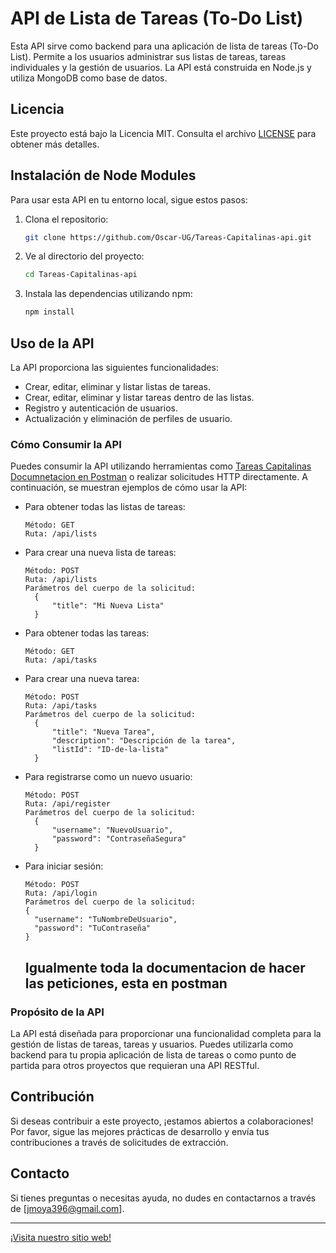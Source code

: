 # API de Lista de Tareas (To-Do List)

Esta API sirve como backend para una aplicación de lista de tareas (To-Do List). Permite a los usuarios administrar sus listas de tareas, tareas individuales y la gestión de usuarios. La API está construida en Node.js y utiliza MongoDB como base de datos.

## Licencia

Este proyecto está bajo la Licencia MIT. Consulta el archivo [LICENSE](LICENCE.txt) para obtener más detalles.

## Instalación de Node Modules

Para usar esta API en tu entorno local, sigue estos pasos:

1. Clona el repositorio:

   ```bash
   git clone https://github.com/Oscar-UG/Tareas-Capitalinas-api.git
   ```

2. Ve al directorio del proyecto:

   ```bash
   cd Tareas-Capitalinas-api
   ```

3. Instala las dependencias utilizando npm:

   ```bash
   npm install
   ```

## Uso de la API

La API proporciona las siguientes funcionalidades:

- Crear, editar, eliminar y listar listas de tareas.
- Crear, editar, eliminar y listar tareas dentro de las listas.
- Registro y autenticación de usuarios.
- Actualización y eliminación de perfiles de usuario.

### Cómo Consumir la API

Puedes consumir la API utilizando herramientas como [Tareas Capitalinas Documnetacion en Postman](https://documenter.getpostman.com/view/21028946/2s9YR6aDrs) o realizar solicitudes HTTP directamente. A continuación, se muestran ejemplos de cómo usar la API:

- Para obtener todas las listas de tareas:

  ```
  Método: GET
  Ruta: /api/lists
  ```

- Para crear una nueva lista de tareas:

  ```
  Método: POST
  Ruta: /api/lists
  Parámetros del cuerpo de la solicitud: 
    { 
        "title": "Mi Nueva Lista" 
    }
  ```

- Para obtener todas las tareas:

  ```
  Método: GET
  Ruta: /api/tasks
  ```

- Para crear una nueva tarea:

  ```
  Método: POST
  Ruta: /api/tasks
  Parámetros del cuerpo de la solicitud: 
    { 
        "title": "Nueva Tarea", 
        "description": "Descripción de la tarea", 
        "listId": "ID-de-la-lista" 
    }
  ```

- Para registrarse como un nuevo usuario:

  ```
  Método: POST
  Ruta: /api/register
  Parámetros del cuerpo de la solicitud: 
    { 
        "username": "NuevoUsuario", 
        "password": "ContraseñaSegura" 
    }
  ```

- Para iniciar sesión:

  ```
  Método: POST
  Ruta: /api/login
  Parámetros del cuerpo de la solicitud: 
  { 
    "username": "TuNombreDeUsuario", 
    "password": "TuContraseña" 
  }
  ```

  ## Igualmente toda la documentacion de hacer las peticiones, esta en postman

### Propósito de la API

La API está diseñada para proporcionar una funcionalidad completa para la gestión de listas de tareas, tareas y usuarios. Puedes utilizarla como backend para tu propia aplicación de lista de tareas o como punto de partida para otros proyectos que requieran una API RESTful.

## Contribución

Si deseas contribuir a este proyecto, ¡estamos abiertos a colaboraciones! Por favor, sigue las mejores prácticas de desarrollo y envía tus contribuciones a través de solicitudes de extracción.

## Contacto

Si tienes preguntas o necesitas ayuda, no dudes en contactarnos a través de [jmoya396@gmail.com].

---

[¡Visita nuestro sitio web!](https://jhoseb29.github.io/Jose-Moya/)
```


